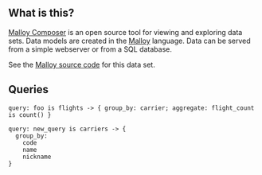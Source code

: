 ## What is this?

[Malloy Composer](https://github.com/malloydata/malloy-composer) is an open source tool for viewing and exploring data sets. Data models are created in the [Malloy](https://github.com/malloydata/malloy/) language. Data can be served from a simple webserver or from a SQL database.

See the [Malloy source code](https://github.com/malloydata/malloy-samples/tree/main/bigquery/hackernews) for this data set.

## Queries

<!-- malloy-query
  name="Carriers"
  description="All the carriers."
  renderer="bar_chart"
  model="./flights.malloy"
-->

```malloy
query: foo is flights -> { group_by: carrier; aggregate: flight_count is count() }
```

<!-- malloy-source
  title="Flights"
  description="All the flights."
  source="flights"
  model="./flights.malloy"
-->

<!-- malloy-query
  name="New Query"
  description="Add a description here."
  model="/flights.malloy"
-->

```malloy
query: new_query is carriers -> {
  group_by:
    code
    name
    nickname
}
```
